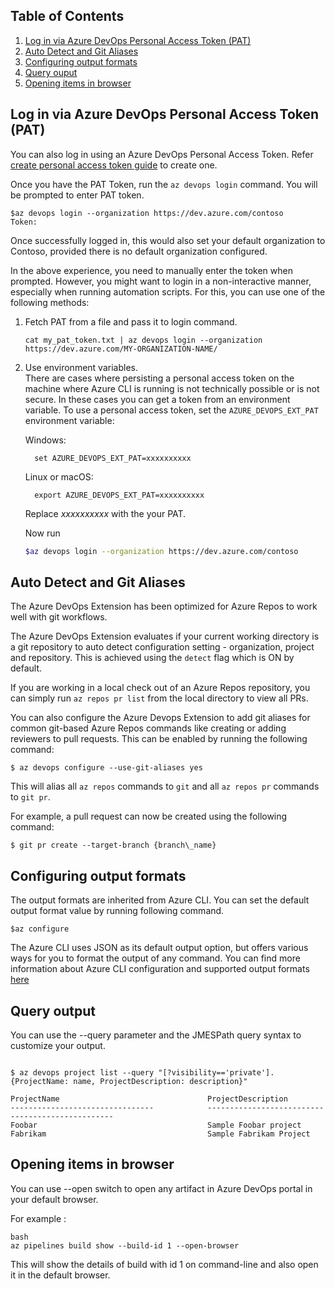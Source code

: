 ## Table of Contents
1. [Log in via Azure DevOps Personal Access Token (PAT)](samples.md#log-in-via-azure-devops-personal-access-token-pat)
2. [Auto Detect and Git Aliases](samples.md#auto-detect-and-git-aliases)
3. [Configuring output formats](samples.md#configuring-output-formats)
4. [Query ouput](samples.md#query-output)
4. [Opening items in browser](samples.md#opening-items-in-browser)

## Log in via Azure DevOps Personal Access Token (PAT)
You can also log in using an Azure DevOps Personal Access Token. Refer [create personal access token guide](https://docs.microsoft.com/en-us/azure/devops/organizations/accounts/use-personal-access-tokens-to-authenticate?view=vsts#create-personal-access-tokens-to-authenticate-access) to create one. 

Once you have the PAT Token, run the `az devops login` command. You will be prompted to enter PAT token.
```
$az devops login --organization https://dev.azure.com/contoso
Token:
```
Once successfully logged in, this would also set your default organization to Contoso, provided there is no default organization configured. 

In the above experience, you need to manually enter the token when prompted. However, you might want to login in a non-interactive manner, especially when running automation scripts. For this, you can use one of the following methods:

1. Fetch PAT from a file and pass it to login command.
    ```
    cat my_pat_token.txt | az devops login --organization https://dev.azure.com/MY-ORGANIZATION-NAME/
    ```
2. Use environment variables.  
There are cases where persisting a personal access token on the machine where Azure CLI is running is not technically possible or is not secure. In these cases you can get a token from an environment variable.
To use a personal access token, set the `AZURE_DEVOPS_EXT_PAT` environment variable:

    Windows:
    ```
      set AZURE_DEVOPS_EXT_PAT=xxxxxxxxxx
    ```
    Linux or macOS:
    ```
      export AZURE_DEVOPS_EXT_PAT=xxxxxxxxxx
    ```
    Replace *xxxxxxxxxx* with the your PAT.

    Now run
    ```bash
    $az devops login --organization https://dev.azure.com/contoso
    ```
## Auto Detect and Git Aliases
The Azure DevOps Extension has been optimized for Azure Repos to work well with git workflows. 

The Azure DevOps Extension evaluates if your current working directory is a git repository to auto detect configuration setting - organization, project and repository. This is achieved using the `detect` flag which is ON by default. 

If you are working in a local check out of an Azure Repos repository, you can simply run `az repos pr list` from the local directory to view all PRs.

You can also configure the Azure Devops Extension to add git aliases for common git-based Azure Repos commands like creating or adding reviewers to pull requests. This can be enabled by running the following command:

```
$ az devops configure --use-git-aliases yes
```
This will alias all `az repos` commands to `git` and all `az repos pr` commands to `git pr`.

For example, a pull request can now be created using the following command:
```
$ git pr create --target-branch {branch\_name}
```

## Configuring output formats

The output formats are inherited from Azure CLI. You can set the default output format value by running following command.
```
$az configure
```

The Azure CLI uses JSON as its default output option, but offers various ways for you to format the output of any command.  You can find more information about Azure CLI configuration and supported output formats [here](https://docs.microsoft.com/en-us/cli/azure/format-output-azure-cli?view=azure-cli-latest)

## Query output
You can use the --query parameter and the JMESPath query syntax to customize your output.

```

$ az devops project list --query "[?visibility=='private'].{ProjectName: name, ProjectDescription: description}"

ProjectName                                 ProjectDescription
--------------------------------            -------------------------------------------------
Foobar                                      Sample Foobar project
Fabrikam                                    Sample Fabrikam Project
```

## Opening items in browser

You can use --open switch to open any artifact in Azure DevOps portal in your default browser.

For example :
```
bash
az pipelines build show --build-id 1 --open-browser 
```
This will show the details of build with id 1 on command-line and also open it in the default browser.
